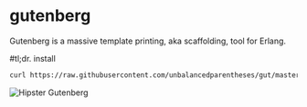 gutenberg
=========

Gutenberg is a massive template printing, aka scaffolding, tool for Erlang.

#tl;dr. install
```bash
curl https://raw.githubusercontent.com/unbalancedparentheses/gut/master/utils/install | bash
```

![Hipster Gutenberg](https://raw.githubusercontent.com/unbalancedparentheses/gut/master/gutenberg.jpg)
